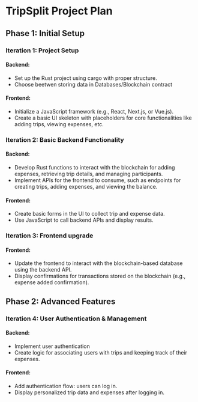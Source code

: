 
# TripSplit Project Plan

## Phase 1: Initial Setup

### Iteration 1: Project Setup

#### Backend:
- Set up the Rust project using cargo with proper structure.
- Choose beetwen storing data in Databases/Blockchain contract

#### Frontend:
- Initialize a JavaScript framework (e.g., React, Next.js, or Vue.js).
- Create a basic UI skeleton with placeholders for core functionalities like adding trips, viewing expenses, etc.

### Iteration 2: Basic Backend Functionality

#### Backend:
- Develop Rust functions to interact with the blockchain for adding expenses, retrieving trip details, and managing participants.
- Implement APIs for the frontend to consume, such as endpoints for creating trips, adding expenses, and viewing the balance.

#### Frontend:
- Create basic forms in the UI to collect trip and expense data.
- Use JavaScript to call backend APIs and display results.

### Iteration 3: Frontend upgrade

#### Frontend:
- Update the frontend to interact with the blockchain-based database using the backend API.
- Display confirmations for transactions stored on the blockchain (e.g., expense added confirmation).

## Phase 2: Advanced Features

### Iteration 4: User Authentication & Management

#### Backend:
- Implement user authentication
- Create logic for associating users with trips and keeping track of their expenses.

#### Frontend:
- Add authentication flow: users can log in.
- Display personalized trip data and expenses after logging in.
